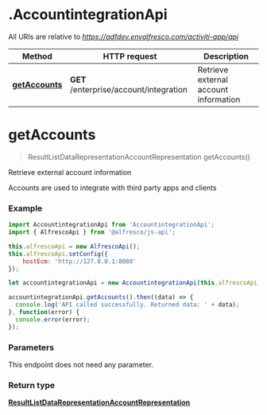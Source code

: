 # .AccountintegrationApi

All URIs are relative to *https://adfdev.envalfresco.com/activiti-app/api*

Method | HTTP request | Description
------------- | ------------- | -------------
[**getAccounts**](AccountintegrationApi.md#getAccounts) | **GET** /enterprise/account/integration | Retrieve external account information


<a name="getAccounts"></a>
# **getAccounts**
> ResultListDataRepresentationAccountRepresentation getAccounts()

Retrieve external account information

Accounts are used to integrate with third party apps and clients

### Example
```javascript
import AccountintegrationApi from 'AccountintegrationApi';
import { AlfrescoApi } from '@alfresco/js-api';

this.alfrescoApi = new AlfrescoApi();
this.alfrescoApi.setConfig({
    hostEcm: 'http://127.0.0.1:8080'
});

let accountintegrationApi = new AccountintegrationApi(this.alfrescoApi);

accountintegrationApi.getAccounts().then((data) => {
  console.log('API called successfully. Returned data: ' + data);
}, function(error) {
  console.error(error);
});

```

### Parameters
This endpoint does not need any parameter.

### Return type

[**ResultListDataRepresentationAccountRepresentation**](ResultListDataRepresentationAccountRepresentation.md)

